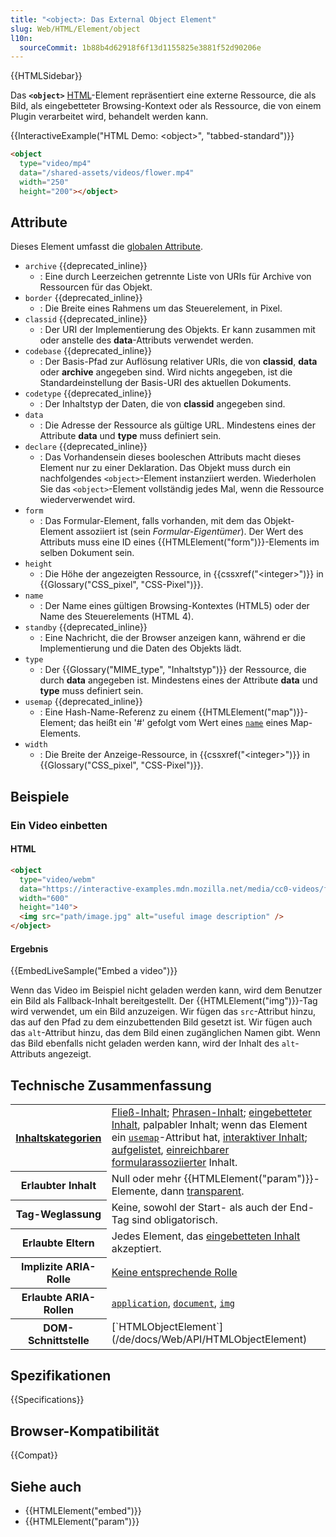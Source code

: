 ```yaml
---
title: "<object>: Das External Object Element"
slug: Web/HTML/Element/object
l10n:
  sourceCommit: 1b88b4d62918f6f13d1155825e3881f52d90206e
---
```


{{HTMLSidebar}}

Das **`<object>`** [HTML](/de/docs/Web/HTML)-Element repräsentiert eine externe Ressource, die als Bild, als eingebetteter Browsing-Kontext oder als Ressource, die von einem Plugin verarbeitet wird, behandelt werden kann.

{{InteractiveExample("HTML Demo: &lt;object&gt;", "tabbed-standard")}}

```html interactive-example
<object
  type="video/mp4"
  data="/shared-assets/videos/flower.mp4"
  width="250"
  height="200"></object>
```

## Attribute

Dieses Element umfasst die [globalen Attribute](/de/docs/Web/HTML/Global_attributes).

- `archive` {{deprecated_inline}}
  - : Eine durch Leerzeichen getrennte Liste von URIs für Archive von Ressourcen für das Objekt.
- `border` {{deprecated_inline}}
  - : Die Breite eines Rahmens um das Steuerelement, in Pixel.
- `classid` {{deprecated_inline}}
  - : Der URI der Implementierung des Objekts. Er kann zusammen mit oder anstelle des **data**-Attributs verwendet werden.
- `codebase` {{deprecated_inline}}
  - : Der Basis-Pfad zur Auflösung relativer URIs, die von **classid**, **data** oder **archive** angegeben sind. Wird nichts angegeben, ist die Standardeinstellung der Basis-URI des aktuellen Dokuments.
- `codetype` {{deprecated_inline}}
  - : Der Inhaltstyp der Daten, die von **classid** angegeben sind.
- `data`
  - : Die Adresse der Ressource als gültige URL. Mindestens eines der Attribute **data** und **type** muss definiert sein.
- `declare` {{deprecated_inline}}
  - : Das Vorhandensein dieses booleschen Attributs macht dieses Element nur zu einer Deklaration. Das Objekt muss durch ein nachfolgendes `<object>`-Element instanziiert werden. Wiederholen Sie das `<object>`-Element vollständig jedes Mal, wenn die Ressource wiederverwendet wird.
- `form`
  - : Das Formular-Element, falls vorhanden, mit dem das Objekt-Element assoziiert ist (sein _Formular-Eigentümer_). Der Wert des Attributs muss eine ID eines {{HTMLElement("form")}}-Elements im selben Dokument sein.
- `height`
  - : Die Höhe der angezeigten Ressource, in {{cssxref("&lt;integer&gt;")}} in {{Glossary("CSS_pixel", "CSS-Pixel")}}.
- `name`
  - : Der Name eines gültigen Browsing-Kontextes (HTML5) oder der Name des Steuerelements (HTML 4).
- `standby` {{deprecated_inline}}
  - : Eine Nachricht, die der Browser anzeigen kann, während er die Implementierung und die Daten des Objekts lädt.
- `type`
  - : Der {{Glossary("MIME_type", "Inhaltstyp")}} der Ressource, die durch **data** angegeben ist. Mindestens eines der Attribute **data** und **type** muss definiert sein.
- `usemap` {{deprecated_inline}}
  - : Eine Hash-Name-Referenz zu einem {{HTMLElement("map")}}-Element; das heißt ein '#' gefolgt vom Wert eines [`name`](/de/docs/Web/HTML/Element/map#name) eines Map-Elements.
- `width`
  - : Die Breite der Anzeige-Ressource, in {{cssxref("&lt;integer&gt;")}} in {{Glossary("CSS_pixel", "CSS-Pixel")}}.

## Beispiele

### Ein Video einbetten

#### HTML

```html
<object
  type="video/webm"
  data="https://interactive-examples.mdn.mozilla.net/media/cc0-videos/flower.webm"
  width="600"
  height="140">
  <img src="path/image.jpg" alt="useful image description" />
</object>
```

#### Ergebnis

{{EmbedLiveSample("Embed a video")}}

Wenn das Video im Beispiel nicht geladen werden kann, wird dem Benutzer ein Bild als Fallback-Inhalt bereitgestellt. Der {{HTMLElement("img")}}-Tag wird verwendet, um ein Bild anzuzeigen. Wir fügen das `src`-Attribut hinzu, das auf den Pfad zu dem einzubettenden Bild gesetzt ist. Wir fügen auch das `alt`-Attribut hinzu, das dem Bild einen zugänglichen Namen gibt. Wenn das Bild ebenfalls nicht geladen werden kann, wird der Inhalt des `alt`-Attributs angezeigt.

## Technische Zusammenfassung

<table class="properties">
  <tbody>
    <tr>
      <th scope="row">
        <a href="/de/docs/Web/HTML/Content_categories">Inhaltskategorien</a>
      </th>
      <td>
        <a href="/de/docs/Web/HTML/Content_categories#flow_content">Fließ-Inhalt</a>;
        <a href="/de/docs/Web/HTML/Content_categories#phrasing_content">Phrasen-Inhalt</a>;
        <a href="/de/docs/Web/HTML/Content_categories#embedded_content">eingebetteter Inhalt</a>, palpabler Inhalt; wenn das Element ein
        <a href="#usemap"><code>usemap</code></a>-Attribut hat, <a href="/de/docs/Web/HTML/Content_categories#interactive_content">interaktiver Inhalt</a>;
        <a href="/de/docs/Web/HTML/Content_categories#listed">aufgelistet</a>,
        <a href="/de/docs/Web/HTML/Content_categories#submittable">einreichbarer</a>
        <a href="/de/docs/Web/HTML/Content_categories#form-associated_content">formularassoziierter</a> Inhalt.
      </td>
    </tr>
    <tr>
      <th scope="row">Erlaubter Inhalt</th>
      <td>
        Null oder mehr {{HTMLElement("param")}}-Elemente, dann
        <a href="/de/docs/Web/HTML/Content_categories#transparent_content_model">transparent</a>.
      </td>
    </tr>
    <tr>
      <th scope="row">Tag-Weglassung</th>
      <td>Keine, sowohl der Start- als auch der End-Tag sind obligatorisch.</td>
    </tr>
    <tr>
      <th scope="row">Erlaubte Eltern</th>
      <td>
        Jedes Element, das <a href="/de/docs/Web/HTML/Content_categories#embedded_content">eingebetteten Inhalt</a> akzeptiert.
      </td>
    </tr>
    <tr>
      <th scope="row">Implizite ARIA-Rolle</th>
      <td>
        <a href="https://www.w3.org/TR/html-aria/#dfn-no-corresponding-role">Keine entsprechende Rolle</a>
      </td>
    </tr>
    <tr>
      <th scope="row">Erlaubte ARIA-Rollen</th>
      <td>
        <a href="/de/docs/Web/Accessibility/ARIA/Reference/Roles/application_role"><code>application</code></a>, <a href="/de/docs/Web/Accessibility/ARIA/Reference/Roles/document_role"><code>document</code></a>, <a href="/de/docs/Web/Accessibility/ARIA/Reference/Roles/img_role"><code>img</code></a>
      </td>
    </tr>
    <tr>
      <th scope="row">DOM-Schnittstelle</th>
      <td>[`HTMLObjectElement`](/de/docs/Web/API/HTMLObjectElement)</td>
    </tr>
  </tbody>
</table>

## Spezifikationen

{{Specifications}}

## Browser-Kompatibilität

{{Compat}}

## Siehe auch

- {{HTMLElement("embed")}}
- {{HTMLElement("param")}}
